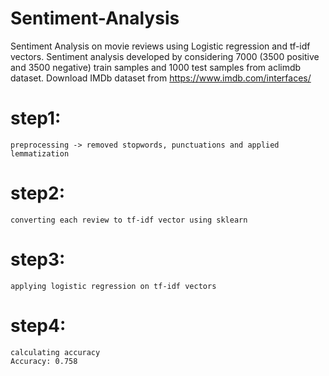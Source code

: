 # Sentiment-Analysis
Sentiment Analysis on movie reviews using Logistic regression and tf-idf vectors.
Sentiment analysis developed by considering 7000 (3500 positive and 3500 negative) train samples and 1000 test samples from aclimdb dataset.
Download IMDb dataset from https://www.imdb.com/interfaces/
# step1:
    preprocessing -> removed stopwords, punctuations and applied lemmatization
# step2:
    converting each review to tf-idf vector using sklearn
# step3:
    applying logistic regression on tf-idf vectors
# step4:
    calculating accuracy 
    Accuracy: 0.758

